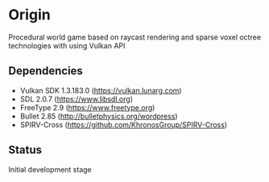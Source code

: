 # Origin
Procedural world game based on raycast rendering and sparse voxel octree technologies with using Vulkan API

## Dependencies
- Vulkan SDK 1.3.183.0 (https://vulkan.lunarg.com)
- SDL 2.0.7 (https://www.libsdl.org)
- FreeType 2.9 (https://www.freetype.org)
- Bullet 2.85 (http://bulletphysics.org/wordpress)
- SPIRV-Cross (https://github.com/KhronosGroup/SPIRV-Cross)

## Status
Initial development stage
